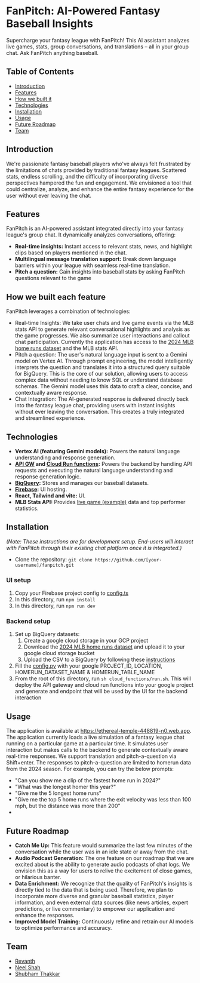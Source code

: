 # FanPitch: AI-Powered Fantasy Baseball Insights

Supercharge your fantasy league with FanPitch! This AI assistant analyzes live games, stats, group conversations, and translations – all in your group chat. Ask FanPitch anything baseball.


## Table of Contents

* [Introduction](#introduction)
* [Features](#features)
* [How we built it](#how-we-built-each-feature)
* [Technologies](#technologies)
* [Installation](#installation)
* [Usage](#usage)
* [Future Roadmap](#future-roadmap)
* [Team](#team)

## Introduction

We're passionate fantasy baseball players who've always felt frustrated by the limitations of chats provided by traditional fantasy leagues. Scattered stats, endless scrolling, and the difficulty of incorporating diverse perspectives hampered the fun and engagement. We envisioned a tool that could centralize, analyze, and enhance the entire fantasy experience for the user without ever leaving the chat.

## Features
FanPitch is an AI-powered assistant integrated directly into your fantasy league's group chat. It dynamically analyzes conversations, offering:

* **Real-time insights:** Instant access to relevant stats, news, and highlight clips based on players mentioned in the chat.
* **Multilingual message translation support:** Break down language barriers within your league with seamless real-time translation.
* **Pitch a question:** Gain insights into baseball stats by asking FanPitch questions relevant to the game

## How we built each feature
FanPitch leverages a combination of technologies:

- Real-time Insights: We take user chats and live game events via the MLB stats API to generate relevant conversational highlights and analysis as the game progresses. We also summarize user interactions and callout chat participation. Currently the application has access to the [2024 MLB home runs dataset](https://storage.googleapis.com/gcp-mlb-hackathon-2025/datasets/2024-mlb-homeruns.csv) and the MLB stats API.
- Pitch a question: The user's natural language input is sent to a Gemini model on Vertex AI.  Through prompt engineering, the model intelligently interprets the question and translates it into a structured query suitable for BigQuery. This is the core of our solution, allowing users to access complex data without needing to know SQL or understand database schemas. The Gemini model uses this data to craft a clear, concise, and contextually aware response.
- Chat Integration: The AI-generated response is delivered directly back into the fantasy league chat, providing users with instant insights without ever leaving the conversation. This creates a truly integrated and streamlined experience.

## Technologies

* **Vertex AI (featuring Gemini models):**  Powers the natural language understanding and response generation.
* **[API GW](https://cloud.google.com/api-gateway/docs/about-api-gateway) and [Cloud Run functions](https://cloud.google.com/functions#key-features):**  Powers the backend by handling API requests and executing the natural language understanding and response generation logic.
* **[BigQuery](https://cloud.google.com/bigquery?hl=en):** Stores and manages our baseball datasets.
* **[Firebase](https://firebase.google.com):** UI hosting.
* **React, Tailwind and vite:** UI.
* **MLB Stats API:** Provides [live game (example)](https://statsapi.mlb.com/api/v1.1/game/746011/feed/live) data  and top performer statistics.

## Installation

*(Note:  These instructions are for development setup.  End-users will interact with FanPitch through their existing chat platform once it is integrated.)*
- Clone the repository: `git clone https://github.com/[your-username]/fanpitch.git`

### UI setup
1. Copy your Firebase project config to [config.ts](./config.ts)
2. In this directory, run `npm install`
3. In this directory, run `npm run dev`

### Backend setup
1. Set up BigQuery datasets: 
   1. Create a google cloud storage in your GCP project
   2. Download the [2024 MLB home runs dataset](https://storage.googleapis.com/gcp-mlb-hackathon-2025/datasets/2024-mlb-homeruns.csv) and upload it to your google cloud storage bucket
   3. Upload the CSV to a BigQuery by following these [instructions](https://cloud.google.com/bigquery/docs/loading-data-cloud-storage-csv) 
2. Fill the [config.py](./cloud_functions/source/playgist_function/config.py) with your google PROJECT_ID, LOCATION, HOMERUN_DATASET_NAME & HOMERUN_TABLE_NAME
3. From the root of this directory, run `sh cloud_functions/run.sh`. This will deploy the API gateway and cloud run functions into your google project and generate and endpoint that will be used by the UI for the backend interaction

## Usage

The application is available at https://ethereal-temple-448819-n0.web.app. The application currently loads a live simulation of a fantasy league chat running on a particular game at a particular time. 
It simulates user interaction but makes calls to the backend to generate contextually aware real-time responses. We support translation and pitch-a-question via Shift+enter. 
The responses to pitch-a-question are limited to homerun data from the 2024 season. 
For example, you can try the below prompts: 
- "Can you show me a clip of the fastest home run in 2024?"
- "What was the longest homer this year?"
- "Give me the 5 longest home runs"
- "Give me the top 5 home runs where the exit velocity was less than 100 mph, but the distance was more than 200"
- 
## Future Roadmap
* **Catch Me Up:** This feature would summarize the last few minutes of the conversation while the user was in an idle state or away from the chat.
* **Audio Podcast Generation:** The one feature on our roadmap that we are excited about is the ability to generate audio podcasts of chat logs. We envision this as a way for users to relive the excitement of close games, or hilarious banter.
* **Data Enrichment:** We recognize that the quality of FanPitch's insights is directly tied to the data that is being used. Therefore, we plan to incorporate more diverse and granular baseball statistics, player information, and even external data sources (like news articles, expert predictions, or live commentary) to empower our application and enhance the responses.
* **Improved Model Training:**  Continuously refine and retrain our AI models to optimize performance and accuracy.

## Team

* [Revanth](https://github.com/revanthreddy/)
* [Neel Shah](https://github.com/recreationalcode)
* [Shubham Thakkar](https://github.com/SThakkar14)